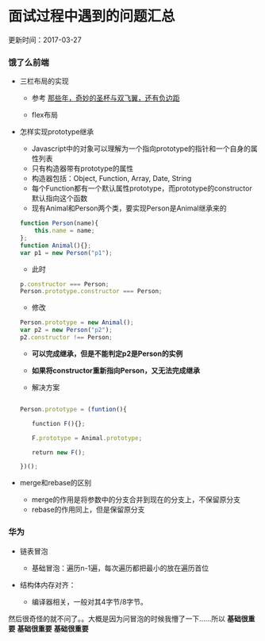 # 面试过程中遇到的问题汇总
更新时间：2017-03-27

### 饿了么前端

* 三栏布局的实现

    * 参考 [那些年，奇妙的圣杯与双飞翼，还有负边距](https://github.com/rccoder/blog/issues/6)

    * flex布局

* 怎样实现prototype继承
    * Javascript中的对象可以理解为一个指向prototype的指针和一个自身的属性列表
    * 只有构造器带有prototype的属性
    * 构造器包括：Object, Function, Array, Date, String
    * 每个Function都有一个默认属性prototype，而prototype的constructor默认指向这个函数
    * 现有Animal和Person两个类，要实现Person是Animal继承来的
    
    ``` Javascript
    function Person(name){
        this.name = name;
    };
    function Animal(){};
    var p1 = new Person("p1");
    ```
    
    * 此时
    
    ```Javascript
    p.constructor === Person;
    Person.prototype.constructor === Person;
    ```

    * 修改

    ```Javascript
    Person.prototype = new Animal();
    var p2 = new Person("p2");
    p2.constructor !== Person;

    ```

    * __可以完成继承，但是不能判定p2是Person的实例__
    * __如果将constructor重新指向Person，又无法完成继承__

    * 解决方案

    ```Javascript

    Person.prototype = (funtion(){

    　　function F(){};

    　　F.prototype = Animal.prototype;

    　　return new F();

    })();

    ```

* merge和rebase的区别

    * merge的作用是将参数中的分支合并到现在的分支上，不保留原分支
    * rebase的作用同上，但是保留原分支


### 华为

* 链表冒泡
    * 基础冒泡：遍历n-1遍，每次遍历都把最小的放在遍历首位

* 结构体内存对齐：
    * 编译器相关，一般对其4字节/8字节。

然后很奇怪的就不问了。。大概是因为问冒泡的时候我懵了一下……所以 __基础很重要__ __基础很重要__ __基础很重要__
